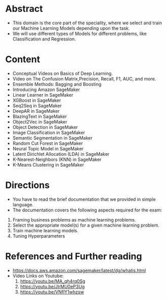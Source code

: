 # Abstract

* This domain is the core part of the speciality, where we select and train our Machine Learning Models depending upon the task.
* We will use different types of Models for different problems, like Classification and Regression.

# Content

* Conceptual Videos on Basics of Deep Learning.
* Video on The Confusion Matrix,Precision, Recall, F1, AUC, and more.
* Ensemble Methods: Bagging and Boosting
* Introducing Amazon SageMaker
* Linear Learner in SageMaker
* XGBoost in SageMaker
* Seq2Seq in SageMaker
* DeepAR in SageMaker
* BlazingText in SageMaker
* Object2Vec in SageMaker
* Object Detection in SageMaker
* Image Classification in SageMaker
* Semantic Segmentation in SageMaker
* Random Cut Forest in SageMaker
* Neural Topic Model in SageMaker
* Latent Dirichlet Allocation (LDA) in SageMaker
* K-Nearest-Neighbors (KNN) in SageMaker
* K-Means Clustering in SageMaker

# Directions

* You have to read the brief documentation that we provided in simple language.
* The documentation covers the following aspects required for the exam:
1. Framing business problems as machine learning problems.
2. Select the appropriate model(s) for a given machine learning problem.
3. Train machine learning models.
4. Tuning Hyperparameters

# References and Further reading

* https://docs.aws.amazon.com/sagemaker/latest/dg/whatis.html
* Video Links on Youtube:
  1) https://youtu.be/MA_qh4rq0Sg
  2) https://youtu.be/JlrMU0eP3Ug
  3) https://youtu.be/VNflY1whzsw
